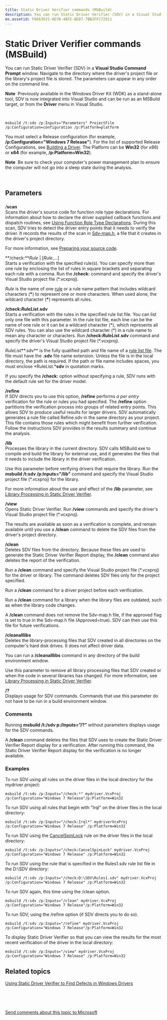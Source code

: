 ```yaml
---
title: Static Driver Verifier commands (MSBuild)
description: You can run Static Driver Verifier (SDV) in a Visual Studio Command Prompt window. Navigate to the directory where the driver's project file or the library's project file is stored. The parameters can appear in any order on the command line.
ms.assetid: F0663631-AD7B-4BFE-8E07-7BB2FFC72911
---
```


#  Static Driver Verifier commands (MSBuild)


You can run Static Driver Verifier (SDV) in a **Visual Studio Command Prompt** window. Navigate to the directory where the driver's project file or the library's project file is stored. The parameters can appear in any order on the command line.

**Note**  Previously available in the Windows Driver Kit (WDK) as a stand-alone tool, SDV is now integrated into Visual Studio and can be run as an MSBuild target, or from the **Driver** menu in Visual Studio.

 

``` syntax
msbuild /t:sdv /p:Inputs="Parameters" ProjectFile /p:Configuration=configuration /p:Platform=platform     
```

You must select a Release configuration (for example, **/p:Configuration="Windows 7 Release"**). For the list of supported Release Configurations, see [Building a Driver](https://msdn.microsoft.com/windows-drivers/develop/building_a_driver). The Platform can be **Win32** (for x86) or **x64** (for example, **/p:Platform=Win32**).

**Note**  Be sure to check your computer's power management plan to ensure the computer will not go into a sleep state during the analysis.

 

## <span id="Parameters"></span><span id="parameters"></span><span id="PARAMETERS"></span>Parameters


### <span id="parameters"></span><span id="PARAMETERS"></span>

<span id="_scan"></span><span id="_SCAN"></span>/**scan**  
Scans the driver's source code for function role type declarations. For information about how to declare the driver supplied callback functions and dispatch routines, see [Using Function Role Type Declarations](using-function-role-type-declarations.md). During this scan, SDV tries to detect the driver entry points that it needs to verify the driver. It records the results of the scan in [Sdv-map.h](sdv-map-h.md), a file that it creates in the driver's project directory.

For more information, see [Preparing your source code](using-static-driver-verifier-to-find-defects-in-drivers.md#preparing-your-source-code).

<span id="________check_Rule____Rule_..._"></span><span id="________check_rule____rule_..._"></span><span id="________CHECK_RULE____RULE_..._"></span> **/check:***Rule* | \[*Rule*,...\]  
Starts a verification with the specified rule(s). You can specify more than one rule by enclosing the list of rules in square brackets and separating each rule with a comma. Run the **/check:** command and specify the driver's Visual Studio project file (\*.vcxproj).

*Rule* is the name of one [rule](static-driver-verifier-rule.md) or a rule name pattern that includes wildcard characters (**\***) to represent one or more characters. When used alone, the wildcard character (**\***) represents all rules.

<span id="________check_rulelist.sdv______"></span><span id="________CHECK_RULELIST.SDV______"></span> **/check:***RuleList***.sdv**   
Starts a verification with the rules in the specified rule list file. You can list only one file with this parameter. In the rule list file, each line can be the name of one rule or it can be a wildcard character (\*), which represents all SDV rules. You can also use the wildcard character (\*) in a rule name to mean any character or characters. Run **/check:***RuleList***.sdv** command and specify the driver's Visual Studio project file (\*.vcxproj).

*RuleList***.sdv** is the fully qualified path and file name of a [rule list file](static-driver-verifier-rule-list-file.md). The file must have the **.sdv** file name extension. Unless the file is in the local directory, the path is required. If the path or file name includes spaces, you must enclose *RuleList.***sdv** in quotation marks.

If you specify the **/check:** option without specifying a rule, SDV runs with the default rule set for the driver model.

<span id="_______________________refine______"></span><span id="_______________________REFINE______"></span> **/refine**   
If SDV directs you to use this option, **/refine** performs *a per entry* verification for the rule or rules you had specified. The **/refine** option partitions the verification process into groups of related entry points. This allows SDV to produce useful results for larger drivers. SDV automatically generates a rule file called Refine.sdv in the same directory as your project. This file contains those rules which might benefit from further verification. Follow the instructions SDV provides in the results summary and continue the analysis.

<span id="________lib______"></span><span id="________LIB______"></span> **/lib**   
Processes the library in the current directory. SDV calls MSBuild.exe to compile and build the library for external use, and it generates the files that it needs to include the library in the driver verification.

Use this parameter before verifying drivers that require the library. Run the **msbuild /t:sdv /p:Inputs="/lib"** command and specify the Visual Studio project file (\*.vcxproj) for the library.

For more information about the use and effect of the **/lib** parameter, see [Library Processing in Static Driver Verifier](library-processing-in-static-driver-verifier.md).

<span id="________view______"></span><span id="________VIEW______"></span> **/view**   
Opens Static Driver Verifier. Run **/view** commands and specify the driver's Visual Studio project file (\*.vcxproj).

The results are available as soon as a verification is complete, and remain available until you use a **/clean** command to delete the SDV files from the driver's project directory.

<span id="________clean______"></span><span id="________CLEAN______"></span> **/clean**   
Deletes SDV files from the directory. Because these files are used to generate the Static Driver Verifier Report display, the **/clean** command also deletes the report of the verification.

Run a **/clean** command and specify the Visual Studio project file (\*.vcxproj) for the driver or library. The command deletes SDV files only for the project specified.

Run a **/clean** command for a driver project before each verification.

Run a **/clean** command for a library when the library files are outdated, such as when the library code changes.

A **/clean** command does not remove the Sdv-map.h file, if the approved flag is set to true in the Sdv-map.h file (Approved=true). SDV can then use this file for future verifications.

<span id="________cleanalllibs______"></span><span id="________CLEANALLLIBS______"></span> **/cleanalllibs**   
Deletes the library-processing files that SDV created in all directories on the computer's hard disk drives. It does not affect driver data.

You can run a **/cleanalllibs** command in any directory of the build environment window.

Use this parameter to remove all library processing files that SDV created or when the code in several libraries has changed. For more information, see [Library Processing in Static Driver Verifier](library-processing-in-static-driver-verifier.md).

<span id="_______________"></span> **/?**   
Displays usage for SDV commands. Commands that use this parameter do not have to be run in a build environment window.

### <span id="comments"></span><span id="COMMENTS"></span>Comments

Running **msbuild /t:/sdv p:/Inputs=”/?”** without parameters displays usage for the SDV commands.

A **/clean** command deletes the files that SDV uses to create the Static Driver Verifier Report display for a verification. After running this command, the Static Driver Verifier Report display for the verification is no longer available.

### <span id="examples"></span><span id="EXAMPLES"></span>Examples

<span id="To_run_SDV_using_all_rules_on_the_driver_files_in_the_local_directory_for_the_mydriver_project_"></span><span id="to_run_sdv_using_all_rules_on_the_driver_files_in_the_local_directory_for_the_mydriver_project_"></span><span id="TO_RUN_SDV_USING_ALL_RULES_ON_THE_DRIVER_FILES_IN_THE_LOCAL_DIRECTORY_FOR_THE_MYDRIVER_PROJECT_"></span>To run SDV using all rules on the driver files in the local directory for the mydriver project:  
```
msbuild /t:sdv /p:Inputs="/check:*" mydriver.VcxProj /p:Configuration="Windows 7 Release"/p:Platform=Win32
```

<span id="To_run_SDV_using_all_rules_that_begin_with__Irql__on_the_driver_files_in_the_local_directory_"></span><span id="to_run_sdv_using_all_rules_that_begin_with__irql__on_the_driver_files_in_the_local_directory_"></span><span id="TO_RUN_SDV_USING_ALL_RULES_THAT_BEGIN_WITH__IRQL__ON_THE_DRIVER_FILES_IN_THE_LOCAL_DIRECTORY_"></span>To run SDV using all rules that begin with "Irql" on the driver files in the local directory:  
```
msbuild /t:sdv /p:Inputs="/check:Irql*" mydriverVcxProj /p:Configuration="Windows 7 Release" /p:Platform=Win32
```

<span id="To_run_SDV_using_the_CancelSpinLock_rule_on_the_driver_files_in_the_local_directory_"></span><span id="to_run_sdv_using_the_cancelspinlock_rule_on_the_driver_files_in_the_local_directory_"></span><span id="TO_RUN_SDV_USING_THE_CANCELSPINLOCK_RULE_ON_THE_DRIVER_FILES_IN_THE_LOCAL_DIRECTORY_"></span>To run SDV using the [CancelSpinLock](https://msdn.microsoft.com/library/windows/hardware/ff542478) rule on the driver files in the local directory:  
```
msbuild /t:sdv /p:Inputs="/check:CancelSpinLock" mydriver.VcxProj /p:Configuration="Windows 7 Release" /p:Platform=Win32
```

<span id="to_run_sdv_using_the_rule_that_is_specified_in_the_rules1.sdv_rule_list_file_in_the_d__sdv_directory_"></span><span id="TO_RUN_SDV_USING_THE_RULE_THAT_IS_SPECIFIED_IN_THE_RULES1.SDV_RULE_LIST_FILE_IN_THE_D__SDV_DIRECTORY_"></span>To run SDV using the rule that is specified in the Rules1.sdv rule list file in the D:\\SDV directory:  
```
msbuild /t:sdv /p:Inputs="/check:D:\SDV\Rules1.sdv" mydriver.VcxProj /p:Configuration="Windows 7 Release" /p:Platform=Win32
```

<span id="to_run_sdv_again__this_time_using_the__clean_option."></span><span id="TO_RUN_SDV_AGAIN__THIS_TIME_USING_THE__CLEAN_OPTION."></span>To run SDV again, this time using the /clean option.  
```
msbuild /t:sdv /p:Inputs="/clean" mydriver.VcxProj /p:Configuration="Windows 7 Release"/p:Platform=Win32
```

<span id="to_run_sdv__using_the__refine_option__if_sdv_directs_you_to_do_so_."></span><span id="TO_RUN_SDV__USING_THE__REFINE_OPTION__IF_SDV_DIRECTS_YOU_TO_DO_SO_."></span>To run SDV, using the /refine option (if SDV directs you to do so).  
```
msbuild /t:sdv /p:Inputs="/refine" mydriver.VcxProj /p:Configuration="Windows 7 Release"/p:Platform=Win32
```

<span id="To_display_Static_Driver_Verifier__so_that_you_can_view_the_results_for_the_most_recent_verification_of_the_driver_in_the_local_directory_"></span><span id="to_display_static_driver_verifier__so_that_you_can_view_the_results_for_the_most_recent_verification_of_the_driver_in_the_local_directory_"></span><span id="TO_DISPLAY_STATIC_DRIVER_VERIFIER__SO_THAT_YOU_CAN_VIEW_THE_RESULTS_FOR_THE_MOST_RECENT_VERIFICATION_OF_THE_DRIVER_IN_THE_LOCAL_DIRECTORY_"></span>To display Static Driver Verifier so that you can view the results for the most recent verification of the driver in the local directory:  
```
msbuild /t:sdv /p:Inputs="/view" mydriver.VcxProj /p:Configuration="Windows 7 Release" /p:Platform=Win32
```

## <span id="related_topics"></span>Related topics


[Using Static Driver Verifier to Find Defects in Windows Drivers](using-static-driver-verifier-to-find-defects-in-drivers.md)

 

 

[Send comments about this topic to Microsoft](mailto:wsddocfb@microsoft.com?subject=Documentation%20feedback%20[devtest\devtest]:%20%20Static%20Driver%20Verifier%20commands%20%28MSBuild%29%20%20RELEASE:%20%2811/17/2016%29&body=%0A%0APRIVACY%20STATEMENT%0A%0AWe%20use%20your%20feedback%20to%20improve%20the%20documentation.%20We%20don't%20use%20your%20email%20address%20for%20any%20other%20purpose,%20and%20we'll%20remove%20your%20email%20address%20from%20our%20system%20after%20the%20issue%20that%20you're%20reporting%20is%20fixed.%20While%20we're%20working%20to%20fix%20this%20issue,%20we%20might%20send%20you%20an%20email%20message%20to%20ask%20for%20more%20info.%20Later,%20we%20might%20also%20send%20you%20an%20email%20message%20to%20let%20you%20know%20that%20we've%20addressed%20your%20feedback.%0A%0AFor%20more%20info%20about%20Microsoft's%20privacy%20policy,%20see%20http://privacy.microsoft.com/default.aspx. "Send comments about this topic to Microsoft")





